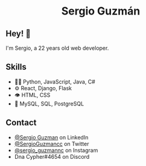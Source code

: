 <h1 align="center">
  Sergio Guzmán
</h1>

## Hey! 👋
I'm Sergio, a 22 years old web developer.

## Skills
- 👨‍💻 Python, JavaScript, Java, C#
- ⚙️ React, Django, Flask
- 👁️ HTML, CSS
- 💽 MySQL, SQL, PostgreSQL

## Contact
- [@Sergio Guzman](https://www.linkedin.com/in/sergio-guzm%C3%A1n-1b190a1a1/) on LinkedIn
- [@SergioGuzmancc](https://twitter.com/SergioGuzmancc) on Twitter
- [@sergio_guzmannc](https://www.instagram.com/sergio_guzmannc) on Instagram
- Dna Cypher#4654 on Discord

